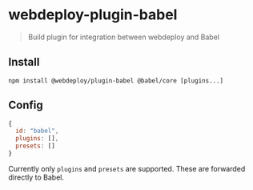 # webdeploy-plugin-babel

> Build plugin for integration between webdeploy and Babel

## Install

~~~
npm install @webdeploy/plugin-babel @babel/core [plugins...]
~~~

## Config

~~~javascript
{
  id: "babel",
  plugins: [],
  presets: []
}
~~~

Currently only `plugins` and `presets` are supported. These are forwarded directly to Babel.

